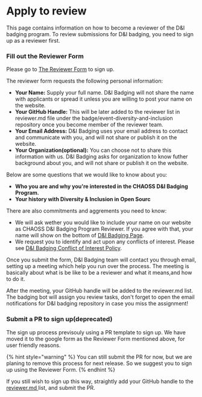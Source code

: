 # Apply to review

This page contains information on how to become a reviewer of the D&I badging program. To review submissions for D&I badging, you need to sign up as a reviewer first. 

### Fill out the Reviewer Form

Please go to [The Reviewer Form](https://forms.gle/hNnqMTBHDkzDJns67) to sign up.

The reviewer form requests the following personal information:

* **Your Name:** Supply your full name. D&I Badging will not share the name with applicants or spread it unless you are willing to post your name on the website.
* **Your GitHub Handle:** This will be later added to the reviewer list in reviewer.md file under the badge/event-diversity-and-inclusion repository once you become member of the reviewer team.
* **Your Email Address:** D&I Badging uses your email address to contact and communicate with you, and will not share or publish it on the website.
* **Your Organization\(optional\):** You can choose not to share this information with us. D&I Badging asks for organization to know futher background about you, and will not share or publish it on the website.

Below are some questions that we would like to know about you:

* **Who you are and why you're interested in the CHAOSS D&I Badging Program.** 
* **Your history with Diversity & Inclusion in Open Sourc**

There are also commitments and aggrements you need to know:

* We will ask wether you would like to include your name on our website as CHAOSS D&I Badging Program Reviewer. If you agree with that, your name will show on the bottom of [D&I Badging Page](https://chaoss.community/diversity-and-inclusion-badging/).
* We request you to identify and act upon any conflicts of interest. Please see [D&I Badging Conflict of Interest Policy](d-and-i-badging-conflict-of-interest-policy.md).

Once you submit the form, D&I Badging team will contact you through email, setting up a meeting which help you run over the process. The meeting is basically about what is be like to be a reviewer and what it means,and how to do it. 

After the meeting, your GitHub handle will be added to the reviewer.md list. The badging bot will assign you review tasks, don't forget to open the email notifications for D&I badging repository in case you miss the assignment! 

### Submit a PR to sign up\(deprecated\)

The sign up process previsouly using a PR template to sign up. We have moved it to the google form as the Reviewer Form mentioned above, for user friendly reasons. 

{% hint style="warning" %}
You can still submit the PR for now, but we are planing to remove this process for next release. So we suggest you to sign up using the Reviewer Form.
{% endhint %}

If you still wish to sign up this way, straightly add your GitHub handle to the  [reviewer.md ](https://github.com/badging/event-diversity-and-inclusion/blob/master/.github/reviewers.md) list, and submit the PR.



